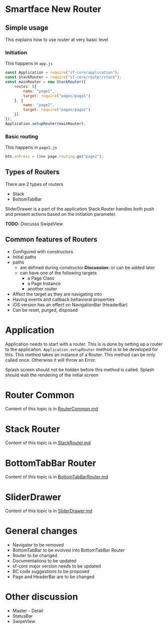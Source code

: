# Smartface New Router

## Simple usage
This explains how to use router at very basic level
### Initiation
This happens in `app.js`
```javascript
const Application = require("sf-core/application");
const StackRouter = require("sf-core/router/stack");
const mainRouter = new StackRouter({
    routes: [{
        name: "page1",
        target: require("pages/page1")
    }, {
        name: "page2",
        target: require("pages/page2")
    }]
});
Application.setupRouter(mainRouter);
```

### Basic routing
This happens in `page1.js`
```javascript
btn.onPress = ()=> page.routing.go("page2");
```

## Types of Routers
There are 2 types of routers
- Stack
- BottomTabBar

SliderDrawer is a part of the application
Stack Router handles both push and present actions based on the initiation parameter.

**TODO:** Discusss SwipeView

## Common features of Routers
- Configured with constructors
- Initial paths
- paths
    - are defined during constructor **Discussion:** or can be added later
    - can have one of the following targets
        - a Page Class
        - a Page Instance
        - another router
- Affect the target as they are navigating into
- Having events and callback behavioral properties
- iOS version has an effect on NavigationBar (HeaderBar)
- Can be reset, purged, disposed

# Application
Application needs to start with a router. This is is done by setting up a router to the applicaiton.
`Application.setupRouter` method is to be developed for this.
This method takes an instance of a Router.
This method can be only called once. Otherwise it will throw an Error.

Splash screen should not be hidden before this method is called. Splash should wait the rendering of the initial screen

# Router Common
Content of this topic is in [RouterCommon.md](./RouterCommon.md)

# Stack Router
Content of this topic is in [StackRouter.md](./StackRouter.md)

# BottomTabBar Router
Content of this topic is in [BottomTabBarRouter.md](./BottomTabBarRouter.md)

# SliderDrawer
Content of this topic is in [SliderDrawer.md](./SliderDrawer.md)

# General changes
- Navigator to be removed
- BottomTabBar to be evolved into BottomTabBar Router
- Router to be changed
- Documentations to be updated
- sf-core major version needs to be updated
- BC code suggestions to be proposed
- Page and HeaderBar are to be changed

# Other discussion
- Master - Detail
- StatusBar
- SwipeView